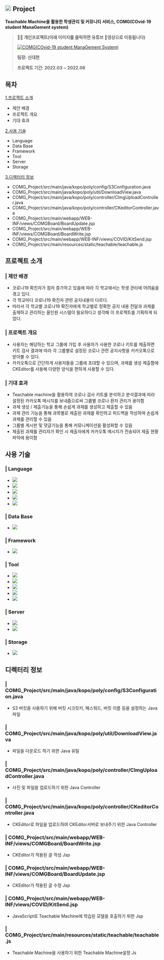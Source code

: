 ## <img width=20px src=https://user-images.githubusercontent.com/42789819/115147514-42221300-a096-11eb-9526-a68b8094f79c.png>  Project
**Teachable Machine을 활용한 학생관리 및 커뮤니티 서비스, COMG(COvid-19 student ManaGement system)**

> **👨‍🏫  개인프로젝트(아래 이미지를 클릭하면 유튜브 📼영상으로 이동됩니다)**
> 
> [![COMG(COvid-19 student ManaGement System)](https://user-images.githubusercontent.com/80372103/182903943-9c9fb79e-f281-40ec-b735-4c05c305a2d2.png)](https://youtu.be/ZaGxmUL0TSk)
> 
> **팀장: 신대현**  
> 
> **프로젝트 기간: 2022.03 ~ 2022.06**  
## 목차
[1.프로젝트 소개](#프로젝트-소개)
* 제안 배경
* 프로젝트 개요
* 기대 효과
  
[2.사용 기술](#사용-)
*  Language
*  Data Base
*  Framework
*  Tool
*  Server
*  Storage
  
[3.디렉터리 정보](#디렉터리-정보)
* COMG_Project/src/main/java/kopo/poly/config/S3Configuration.java
* COMG_Project/src/main/java/kopo/poly/util/DownloadView.java
* COMG_Project/src/main/java/kopo/poly/controller/CImgUploadController.java
* COMG_Project/src/main/java/kopo/poly/controller/CKeditorController.java
* COMG_Project/src/main/webapp/WEB-INF/views/COMGBoard/BoardUpdate.jsp
* COMG_Project/src/main/webapp/WEB-INF/views/COMGBoard/BoardWrite.jsp
* COMG_Project/src/main/webapp/WEB-INF/views/COVID/KitSend.jsp
* COMG_Project/src/main/resources/static/teachable/teachable.js<br>
  

## 프로젝트 소개
### | 제안 배경
* 코로나19 확진자가 점차 증가하고 있음에 따라 각 학교에서는 학생 관리에 어려움을 겪고 있다.
* 각 학교마다 코로나19 확진자 관련 공지내용이 다르다.
* 따라서 각 학교별 코로나19 확진자에게 학교별로 정확한 공지 내용 전달과 과제를 출제하고 관리하는 올인원 시스템이 필요하다고 생각해 이 프로젝트를 기획하게 되었다.  
### | 프로젝트 개요
* 사용자는 해당하는 학교 그룹에 가입 후 사용자가 사용한 코로나 키트를 제출하면 키트 검사 결과에 따라 각 그룹별로 설정된 코로나 관련 공지사항을 카카오톡으로 받아볼 수 있다.
* 카카오톡으로 간단하게 사용자들을 그룹에 초대할 수 있으며, 과제를 생성 제출함에 CKEditor를 사용해 다양한 양식을 편하게 사용할 수 있다. 
### | 기대 효과
* Teachable machine을 활용하여 코로나 검사 키트를 분석하고 분석결과에 따라 설정된 카카오톡 메시지를 보내줌으로써 그룹별 코로나 환자 관리가 용이함
* 과제 생성 / 제출기능을 통해 손쉽게 과제를 생성하고 제출할 수 있음
* 과제 관리 기능을 통해 과목별로 제출된 과제를 확인하고 피드백을 작성하여 손쉽게 과제를 관리할 수 있음
* 그룹별 게시판 및 댓글기능을 통해 커뮤니케이션을 활성화할 수 있음
* 제출된 과제를 관리자가 확인 시 제출자에게 카카오톡 메시지가 전송되어 제출 현황 파악에 용이함
## 사용 기술
### | Language 
* <img src="https://img.shields.io/badge/Java-색코드?style=for-the-badge&logo=이미지 이름&logoColor=white">
* <img src="https://img.shields.io/badge/Python-3776AB?style=for-the-badge&logo=Python&logoColor=white"> 
* <img src="https://img.shields.io/badge/JavaScript-F7DF1E?style=for-the-badge&logo=JavaScript&logoColor=white">
* <img src="https://img.shields.io/badge/Css3-1572B6?style=for-the-badge&logo=CSS3&logoColor=white"> 
* <img src="https://img.shields.io/badge/Html5-E34F26?style=for-the-badge&logo=HTML5&logoColor=white">
### | Data Base
* <img src="https://img.shields.io/badge/MariaDB-003545?style=for-the-badge&logo=MariaDB&logoColor=white">
### | Framework
* <img src="https://img.shields.io/badge/Spring Boot-6DB33F?style=for-the-badge&logo=Spring Boot&logoColor=white"> 
### | Tool
* <img src="https://img.shields.io/badge/IntelliJ-000000?style=for-the-badge&logo=IntelliJ IDEA&logoColor=white"> 
* <img src="https://img.shields.io/badge/PyCharm-000000?style=for-the-badge&logo=PyCharm&logoColor=white"> 
* <img src="https://img.shields.io/badge/Git Hub-181717?style=for-the-badge&logo=GitHub&logoColor=white"> 
* <img src="https://img.shields.io/badge/Git Kraken-179287?style=for-the-badge&logo=GitKraken&logoColor=white">
* <img src="https://img.shields.io/badge/Data Grip-000000?style=for-the-badge&logo=DataGrip&logoColor=white">
### | Server
* <img src="https://img.shields.io/badge/Apache Tomcat-F8DC75?style=for-the-badge&logo=Apache Tomcat&logoColor=white">
* <img src="https://img.shields.io/badge/Amazon EC2-FF9900?style=for-the-badge&logo=Amazon EC2&logoColor=white">
### | Storage
* <img src="https://img.shields.io/badge/Amazon S3-569A31?style=for-the-badge&logo=Amazon S3&logoColor=white">
## 디렉터리 정보
### | COMG_Project/src/main/java/kopo/poly/config/S3Configuration.java
* S3 버킷을 사용하기 위해 버킷 시크릿키, 패스워드, 버킷 이름 등을 설정하는 Java파일
### | COMG_Project/src/main/java/kopo/poly/util/DownloadView.java
* 파일을 다운로드 하기 위한 Java 유틸
### | COMG_Project/src/main/java/kopo/poly/controller/CImgUploadController.java
* 사진 및 파일을 업로드하기 위한 Java Controller
### | COMG_Project/src/main/java/kopo/poly/controller/CKeditorController.java
* CKEditor로 파일을 업로드하여 CKEditor서버로 보내주기 위한 Java Controller
### | COMG_Project/src/main/webapp/WEB-INF/views/COMGBoard/BoardWrite.jsp
* CKEditor가 적용된 글 작성 Jsp
### | COMG_Project/src/main/webapp/WEB-INF/views/COMGBoard/BoardUpdate.jsp
* CKEditor가 적용된 글 수정 Jsp
### | COMG_Project/src/main/webapp/WEB-INF/views/COVID/KitSend.jsp
* JavaScript로 Teachable Machine에 학습된 모델을 호출하기 위한 Jsp
### | COMG_Project/src/main/resources/static/teachable/teachable.js
* Teachable Machine을 사용하기 위한 Teachable Machine설정 Js
